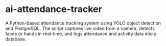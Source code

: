 # ai-attendance-tracker
A Python-based attendance tracking system using YOLO object detection and PostgreSQL. The script captures live video from a camera, detects faces or hands in real-time, and logs attendance and activity data into a database.
